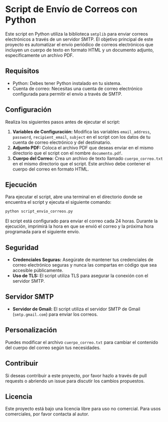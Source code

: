 # Script de Envío de Correos con Python

Este script en Python utiliza la biblioteca `smtplib` para enviar correos electrónicos a través de un servidor SMTP. El objetivo principal de este proyecto es automatizar el envío periódico de correos electrónicos que incluyen un cuerpo de texto en formato HTML y un documento adjunto, específicamente un archivo PDF.

## Requisitos

- Python: Debes tener Python instalado en tu sistema.
- Cuenta de correo: Necesitas una cuenta de correo electrónico configurada para permitir el envío a través de SMTP.

## Configuración

Realiza los siguientes pasos antes de ejecutar el script:

1. **Variables de Configuración:** Modifica las variables `email_address`, `password`, `recipient_email`, `subject` en el script con los datos de tu cuenta de correo electrónico y del destinatario.
2. **Adjunto PDF:** Coloca el archivo PDF que deseas enviar en el mismo directorio que el script con el nombre `documento.pdf`.
3. **Cuerpo del Correo:** Crea un archivo de texto llamado `cuerpo_correo.txt` en el mismo directorio que el script. Este archivo debe contener el cuerpo del correo en formato HTML.

## Ejecución

Para ejecutar el script, abre una terminal en el directorio donde se encuentra el script y ejecuta el siguiente comando:

```python
python script_envio_correos.py
```

El script está configurado para enviar el correo cada 24 horas. Durante la ejecución, imprimirá la hora en que se envió el correo y la próxima hora programada para el siguiente envío.

## Seguridad

- **Credenciales Seguras:** Asegúrate de mantener tus credenciales de correo electrónico seguras y nunca las compartas en código que sea accesible públicamente.
- **Uso de TLS:** El script utiliza TLS para asegurar la conexión con el servidor SMTP.

## Servidor SMTP

- **Servidor de Gmail:** El script utiliza el servidor SMTP de Gmail (`smtp.gmail.com`) para enviar los correos.

## Personalización

Puedes modificar el archivo `cuerpo_correo.txt` para cambiar el contenido del cuerpo del correo según tus necesidades.

## Contribuir

Si deseas contribuir a este proyecto, por favor hazlo a través de pull requests o abriendo un issue para discutir los cambios propuestos.

## Licencia

Este proyecto está bajo una licencia libre para uso no comercial. Para usos comerciales, por favor contacta al autor.
